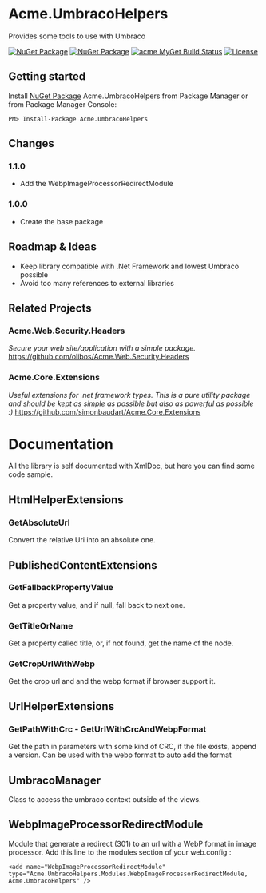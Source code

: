 

# Acme.UmbracoHelpers
Provides some tools to use with Umbraco

[![NuGet Package](https://img.shields.io/nuget/v/Acme.UmbracoHelpers.svg)](https://www.nuget.org/packages/Acme.UmbracoHelpers/) [![NuGet Package](https://img.shields.io/nuget/dt/Acme.UmbracoHelpers.svg)](https://www.nuget.org/packages/Acme.UmbracoHelpers/) [![acme MyGet Build Status](https://www.myget.org/BuildSource/Badge/acme-dev?identifier=6d29a383-caa8-4871-9a1f-2a480ac56232)](https://www.myget.org/) [![License](https://img.shields.io/badge/license-LGPL--3.0-blue.svg)](LICENSE) 

## Getting started
Install [NuGet Package](https://www.nuget.org/packages/Acme.UmbracoHelpers/) Acme.UmbracoHelpers from Package Manager or from Package Manager Console:
```
PM> Install-Package Acme.UmbracoHelpers
```

## Changes
### 1.1.0
* Add the WebpImageProcessorRedirectModule
### 1.0.0
* Create the base package

## Roadmap & Ideas
* Keep library compatible with .Net Framework and lowest Umbraco possible
* Avoid too many references to external libraries 

## Related Projects
### Acme.Web.Security.Headers
*Secure your web site/application with a simple package.*
https://github.com/olibos/Acme.Web.Security.Headers

### Acme.Core.Extensions
*Useful extensions for .net framework types. This is a pure utility package and should be kept as simple as possible but also as powerful as possible :)*
https://github.com/simonbaudart/Acme.Core.Extensions

# Documentation
All the library is self documented with XmlDoc, but here you can find some code sample.

## HtmlHelperExtensions
### GetAbsoluteUrl
Convert the relative Uri into an absolute one.
## PublishedContentExtensions
### GetFallbackPropertyValue
Get a property value, and if null, fall back to next one.
### GetTitleOrName
Get a property called title, or, if not found, get the name of the node.
### GetCropUrlWithWebp
Get the crop url and and the webp format if browser support it.
## UrlHelperExtensions
### GetPathWithCrc - GetUrlWithCrcAndWebpFormat
Get the path in parameters with some kind of CRC, if the file exists, append a version. Can be used with the webp format to auto add the format
## UmbracoManager
Class to access the umbraco context outside of the views.
## WebpImageProcessorRedirectModule
Module that generate a redirect (301) to an url with a WebP format in image processor.
Add this line to the modules section of your web.config : 

    <add name="WebpImageProcessorRedirectModule" type="Acme.UmbracoHelpers.Modules.WebpImageProcessorRedirectModule, Acme.UmbracoHelpers" />
